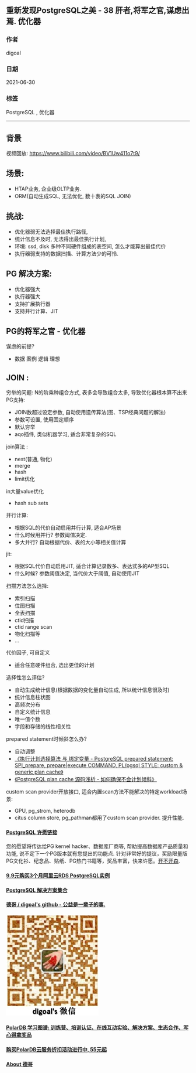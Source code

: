 ## 重新发现PostgreSQL之美 - 38 肝者,将军之官,谋虑出焉. 优化器  
  
### 作者  
digoal  
  
### 日期  
2021-06-30   
  
### 标签  
PostgreSQL , 优化器   
  
----  
  
## 背景  
  
  
  
视频回放: https://www.bilibili.com/video/BV1Uw411o7t9/   
  
## 场景:  
- HTAP业务, 企业级OLTP业务.  
- ORM(自动生成SQL, 无法优化, 数十表的SQL JOIN)  
  
## 挑战:  
- 优化器弱无法选择最佳执行路径,   
- 统计信息不及时, 无法得出最佳执行计划,   
- 环境: ssd, disk 多种不同硬件组成的表空间, 怎么才能算出最佳代价  
- 执行器弱支持的数据扫描、计算方法少的可怜.   
  
## PG 解决方案:  
- 优化器强大  
- 执行器强大  
- 支持扩展执行器  
- 支持并行计算、JIT  
  
## PG的将军之官 - 优化器  
  
谋虑的前提?  
- 数据 案例 逻辑 理想  
  
## JOIN :   
穷举的问题: N的阶乘种组合方式, 表多会导致组合太多, 导致优化器根本算不出来  
PG支持:  
- JOIN数超过设定参数, 自动使用遗传算法(图、TSP经典问题的解法)  
- 参数可设置, 使用固定顺序  
- 默认穷举  
- aqo插件, 类似机器学习, 适合非常复杂的SQL  
  
join算法 :   
- nest(普通, 物化)  
- merge  
- hash  
- limit优化  
  
in大量value优化  
- hash sub sets  
  
并行计算:  
- 根据SQL的代价自动启用并行计算, 适合AP场景  
- 什么时候用并行? 参数阈值决定.   
- 多大并行? 自动根据代价、表的大小等相关值计算  
  
jit:  
- 根据SQL代价自动启用JIT, 适合计算记录数多、表达式多的AP型SQL  
- 什么时候? 参数阈值决定, 当代价大于阈值, 自动使用JIT  
  
扫描方法怎么选择:  
- 索引扫描  
- 位图扫描  
- 全表扫描  
- ctid扫描  
- ctid range scan  
- 物化扫描等  
- ...  
  
代价因子, 可自定义  
- 适合任意硬件组合, 选出更佳的计划  
  
选择性怎么评估?  
- 自动生成统计信息(根据数据的变化量自动生成, 所以统计信息很及时)  
- 统计信息柱状图  
- 高频次分布  
- 自定义统计信息  
- 唯一值个数  
- 字段和存储的线性相关性  
  
prepared statement时倾斜怎么办?  
- 自动调整  
- [《执行计划选择算法 与 绑定变量 - PostgreSQL prepared statement: SPI_prepare, prepare|execute COMMAND, PL/pgsql STYLE: custom & generic plan cache》](../201212/20121224_01.md)  
- [《PostgreSQL plan cache 源码浅析 - 如何确保不会计划倾斜》](../201606/20160617_01.md)   
  
custom scan provider开放接口, 适合内置scan方法不能解决的特定workload场景:   
- GPU, pg_strom, heterodb   
- citus column store, pg_pathman都用了custom scan provider. 提升性能.   
  
  
  
  
  
  
  
  
  
  
#### [PostgreSQL 许愿链接](https://github.com/digoal/blog/issues/76 "269ac3d1c492e938c0191101c7238216")
您的愿望将传达给PG kernel hacker、数据库厂商等, 帮助提高数据库产品质量和功能, 说不定下一个PG版本就有您提出的功能点. 针对非常好的提议，奖励限量版PG文化衫、纪念品、贴纸、PG热门书籍等，奖品丰富，快来许愿。[开不开森](https://github.com/digoal/blog/issues/76 "269ac3d1c492e938c0191101c7238216").  
  
  
#### [9.9元购买3个月阿里云RDS PostgreSQL实例](https://www.aliyun.com/database/postgresqlactivity "57258f76c37864c6e6d23383d05714ea")
  
  
#### [PostgreSQL 解决方案集合](https://yq.aliyun.com/topic/118 "40cff096e9ed7122c512b35d8561d9c8")
  
  
#### [德哥 / digoal's github - 公益是一辈子的事.](https://github.com/digoal/blog/blob/master/README.md "22709685feb7cab07d30f30387f0a9ae")
  
  
![digoal's wechat](../pic/digoal_weixin.jpg "f7ad92eeba24523fd47a6e1a0e691b59")
  
  
#### [PolarDB 学习图谱: 训练营、培训认证、在线互动实验、解决方案、生态合作、写心得拿奖品](https://www.aliyun.com/database/openpolardb/activity "8642f60e04ed0c814bf9cb9677976bd4")
  
  
#### [购买PolarDB云服务折扣活动进行中, 55元起](https://www.aliyun.com/activity/new/polardb-yunparter?userCode=bsb3t4al "e0495c413bedacabb75ff1e880be465a")
  
  
#### [About 德哥](https://github.com/digoal/blog/blob/master/me/readme.md "a37735981e7704886ffd590565582dd0")
  
